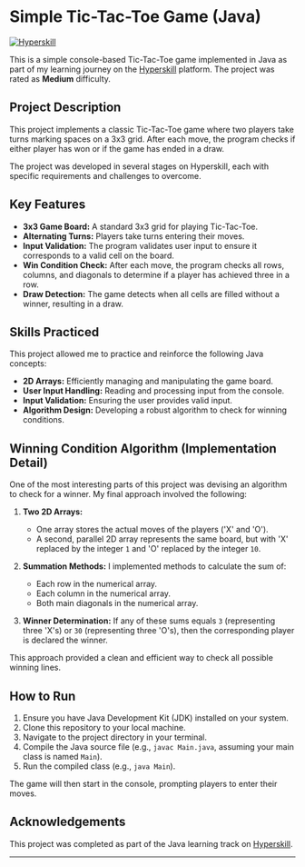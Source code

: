 # Simple Tic-Tac-Toe Game (Java)

[![Hyperskill](https://hyperskill.org/static/img/logo-small.svg)](https://hyperskill.org/)

This is a simple console-based Tic-Tac-Toe game implemented in Java as part of my learning journey on the [Hyperskill](https://hyperskill.org/) platform. The project was rated as **Medium** difficulty.

## Project Description

This project implements a classic Tic-Tac-Toe game where two players take turns marking spaces on a 3x3 grid. After each move, the program checks if either player has won or if the game has ended in a draw.

The project was developed in several stages on Hyperskill, each with specific requirements and challenges to overcome.

## Key Features

* **3x3 Game Board:** A standard 3x3 grid for playing Tic-Tac-Toe.
* **Alternating Turns:** Players take turns entering their moves.
* **Input Validation:** The program validates user input to ensure it corresponds to a valid cell on the board.
* **Win Condition Check:** After each move, the program checks all rows, columns, and diagonals to determine if a player has achieved three in a row.
* **Draw Detection:** The game detects when all cells are filled without a winner, resulting in a draw.

## Skills Practiced

This project allowed me to practice and reinforce the following Java concepts:

* **2D Arrays:** Efficiently managing and manipulating the game board.
* **User Input Handling:** Reading and processing input from the console.
* **Input Validation:** Ensuring the user provides valid input.
* **Algorithm Design:** Developing a robust algorithm to check for winning conditions.

## Winning Condition Algorithm (Implementation Detail)

One of the most interesting parts of this project was devising an algorithm to check for a winner. My final approach involved the following:

1.  **Two 2D Arrays:**
    * One array stores the actual moves of the players ('X' and 'O').
    * A second, parallel 2D array represents the same board, but with 'X' replaced by the integer `1` and 'O' replaced by the integer `10`.

2.  **Summation Methods:** I implemented methods to calculate the sum of:
    * Each row in the numerical array.
    * Each column in the numerical array.
    * Both main diagonals in the numerical array.

3.  **Winner Determination:** If any of these sums equals `3` (representing three 'X's) or `30` (representing three 'O's), then the corresponding player is declared the winner.

This approach provided a clean and efficient way to check all possible winning lines.

## How to Run

1.  Ensure you have Java Development Kit (JDK) installed on your system.
2.  Clone this repository to your local machine.
3.  Navigate to the project directory in your terminal.
4.  Compile the Java source file (e.g., `javac Main.java`, assuming your main class is named `Main`).
5.  Run the compiled class (e.g., `java Main`).

The game will then start in the console, prompting players to enter their moves.



## Acknowledgements

This project was completed as part of the Java learning track on [Hyperskill](https://hyperskill.org/).

---
